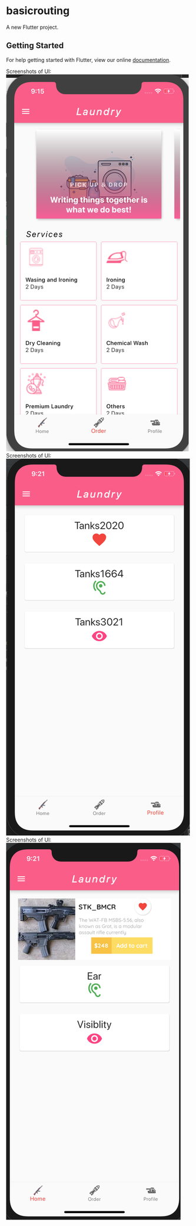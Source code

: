 # basicrouting

A new Flutter project.

## Getting Started

For help getting started with Flutter, view our online
[documentation](https://flutter.io/).

Screenshots of UI: ![ScreenShot](https://github.com/NikhilJogdand/My_Flutter_App/blob/master/Screenshot.png)
Screenshots of UI: ![ScreenShot](https://github.com/NikhilJogdand/My_Flutter_App/blob/master/Screenshot2.png)
Screenshots of UI: ![ScreenShot](https://github.com/NikhilJogdand/My_Flutter_App/blob/master/Screenshot3.png)
